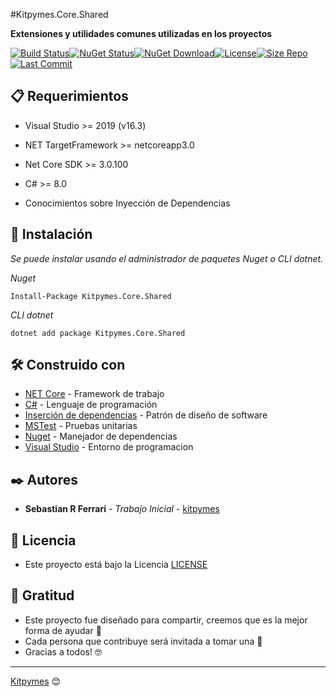 ﻿#Kitpymes.Core.Shared

**Extensiones y utilidades comunes utilizadas en los proyectos**

[![Build Status](https://github.com/kitpymes/template-netcore-shared/workflows/shared/badge.svg)](https://github.com/kitpymes/template-netcore-shared/actions)[![NuGet Status](https://img.shields.io/nuget/v/Kitpymes.Core.Shared)](https://www.nuget.org/packages/Kitpymes.Core.Shared/)[![NuGet Download](https://img.shields.io/nuget/dt/Kitpymes.Core.Shared)](https://www.nuget.org/stats/packages/Kitpymes.Core.Shared?groupby=Version)[![License](https://img.shields.io/github/license/kitpymes/template-netcore-shared)](https://github.com/kitpymes/template-netcore-shared/blob/master/docs/LICENSE.txt)[![Size Repo](https://img.shields.io/github/repo-size/kitpymes/template-netcore-shared)](https://github.com/kitpymes/template-netcore-shared/)[![Last Commit](https://img.shields.io/github/last-commit/kitpymes/template-netcore-shared)](https://github.com/kitpymes/template-netcore-shared/)


## 📋 Requerimientos 

* Visual Studio >= 2019 (v16.3)

* NET TargetFramework >= netcoreapp3.0

* Net Core SDK >= 3.0.100

* C# >= 8.0

* Conocimientos sobre Inyección de Dependencias


## 🔧 Instalación 

_Se puede instalar usando el administrador de paquetes Nuget o CLI dotnet._

_Nuget_

```
Install-Package Kitpymes.Core.Shared
```

_CLI dotnet_

```
dotnet add package Kitpymes.Core.Shared
```

## 🛠️ Construido con 

* [NET Core](https://dotnet.microsoft.com/download) - Framework de trabajo
* [C#](https://docs.microsoft.com/es-es/dotnet/csharp/) - Lenguaje de programación
* [Inserción de dependencias](https://docs.microsoft.com/es-es/aspnet/core/fundamentals/dependency-injection?view=aspnetcore-3.0) - Patrón de diseño de software
* [MSTest](https://docs.microsoft.com/es-es/dotnet/core/testing/unit-testing-with-mstest) - Pruebas unitarias
* [Nuget](https://www.nuget.org/) - Manejador de dependencias
* [Visual Studio](https://visualstudio.microsoft.com/) - Entorno de programacion

## ✒️ Autores 

* **Sebastian R Ferrari** - *Trabajo Inicial* - [kitpymes](https://kitpymes.com)


## 📄 Licencia 

* Este proyecto está bajo la Licencia [LICENSE](https://raw.githubusercontent.com/kitpymes/template-netcore-shared/master/docs/LICENSE.txt)


## 🎁 Gratitud 

* Este proyecto fue diseñado para compartir, creemos que es la mejor forma de ayudar 📢
* Cada persona que contribuye será invitada a tomar una 🍺 
* Gracias a todos! 🤓

---
[Kitpymes](https://github.com/kitpymes) 😊